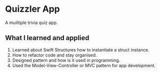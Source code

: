 # Quizzler App
A muiltiple trivia quiz app.

 ## What I learned and applied 
 
1. Learned about Swift Structures how to instantiate a struct instance.
2. How to refactor code and stay organised.
3. Designed pattern and how is it used in programming.
4. Used the Model-View-Controller or MVC pattern for app development.
